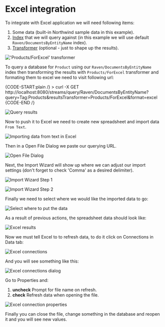 # Excel integration

To integrate with Excel application we will need following items:   
1. Some data (built-in Northwind sample data in this example).   
2. [Index](../client-api/querying/static-indexes/defining-static-index) that we will query against (in this example we will use default `Raven/DocumentsByEntityName` index).   
3. [Transformer](../client-api/querying/results-transformation/result-transformers) (optional - just to shape up the results).   

!['Products/ForExcel' transformer](images\excel_transformer.png)

To query a database for `Product` using our `Raven/DocumentsByEntityName` index then transforming the results with `Products/ForExcel` transformer and formating them to excel we need to visit following url:   

{CODE-START:plain /}
    > curl -X GET http://localhost:8080/streams/query/Raven/DocumentsByEntityName?query=Tag:Products&resultsTransformer=Products/ForExcel&format=excel
{CODE-END /}

![Query results](images\excel_result.png)

Now to push it to Excel we need to create new spreadsheet and import data `From Text`.

![Importing data from text in Excel](images\excel_from_text.png)

Then in a Open File Dialog we paste our querying URL.

![Open File Dialog](images\excel_from_text_dialog.png)

Next, the Import Wizard will show up where we can adjust our import settings (don't forget to check 'Comma' as a desired delimiter).

![Import Wizard Step 1](images\excel_from_text_wizard_1.png)

![Import Wizard Step 2](images\excel_from_text_wizard_2.png)

Finally we need to select where we would like the imported data to go:

![Select where to put the data](images\excel_from_text_select.png)

As a result of previous actions, the spreadsheet data should look like:

![Excel results](images\excel_from_text_results.png)

Now we must tell Excel to to refresh data, to do it click on Connections in Data tab:

![Excel connections](images\excel_connections.png)

And you will see something like this:

![Excel connections dialog](images\excel_connections_dialog_1.png)

Go to Properties and:   
1. **uncheck** Prompt for file name on refresh.   
2. **check** Refresh data when opening the file.   

![Excel connection properties](images\excel_connections_dialog_2.png)

Finally you can close the file, change something in the database and reopen it and you will see new values.